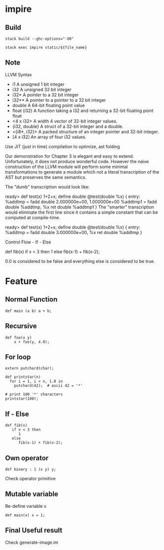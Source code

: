 # impire


## Build 

```
stack build --ghc-options="-O0"  

stack exec impire static/${file_name}      

```
## Note

LLVM Syntax

- i1	            A unsigned 1 bit integer
- i32	            A unsigned 32 bit integer
- i32*	            A pointer to a 32 bit integer
- i32**	            A pointer to a pointer to a 32 bit integer
- double	        A 64-bit floating point value
- float (i32)	    A function taking a i32 and returning a 32-bit floating point float
- <4 x i32>	        A width 4 vector of 32-bit integer values.
- {i32, double}	    A struct of a 32-bit integer and a double.
- <{i8*, i32}>	    A packed structure of an integer pointer and 32-bit integer.
- [4 x i32]	        An array of four i32 values.


Use JIT (just in time) compilation to optimize, ast folding 

Our demonstration for Chapter 3 is elegant and easy to extend. Unfortunately, it does not produce wonderful code. However the naive construction of the LLVM module will perform some minimal transformations to generate a module which not a literal transcription of the AST but preserves the same semantics.

The "dumb" transcription would look like:

ready> def test(x) 1+2+x;
define double @test(double %x) {
entry:
  %addtmp = fadd double 2.000000e+00, 1.000000e+00
  %addtmp1 = fadd double %addtmp, %x
  ret double %addtmp1
}
The "smarter" transcription would eliminate the first line since it contains a simple constant that can be computed at compile-time.

ready> def test(x) 1+2+x;
define double @test(double %x) {
entry:
  %addtmp = fadd double 3.000000e+00, %x
  ret double %addtmp
}

Control Flow - If - Else

def fib(x)
   if x < 3 then
      1
   else
      fib(x-1) + fib(x-2);

0.0 is considered to be false and everything else is considered to be true.



# Feature

## Normal Function

```
def main (a b) a + b;
```

## Recursive
```
def foo(x y) 
    x + foo(y, 4.0);

```

## For loop
```
extern putchard(char);

def printstar(n)
  for i = 1, i < n, 1.0 in
    putchard(42);  # ascii 42 = '*'

# print 100 '*' characters
printstar(100);
```

## If - Else
```
def fib(x)
   if x < 3 then
      1
   else
      fib(x-1) + fib(x-2);
```

## Own operator

```
def binary : 1 (x y) y;
```
Check operator primitive

## Mutable variable

Re-define variable x

```
def main(x) x = 1;
```


## Final Useful result

Check generate-image.im